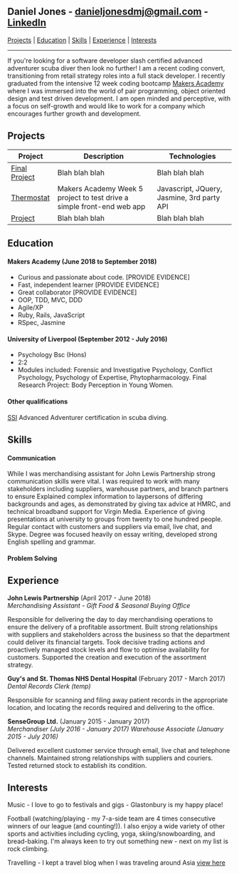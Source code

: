 ## Daniel Jones - danieljonesdmj@gmail.com - [LinkedIn](https://www.linkedin.com/in/danieljonesdmj)

[Projects](#projects) | [Education](#education) | [Skills](#skills) | [Experience](#experience) | [Interests](#interests)

---
If you're looking for a software developer slash certified advanced adventurer scuba diver then look no further! I am a recent coding convert, transitioning from retail strategy roles into a full stack developer. I recently graduated from the intensive 12 week coding bootcamp [Makers Academy](https://Makers.tech) where I was immersed into the world of pair programming, object oriented design and test driven development. I am open minded and perceptive, with a focus on self-growth and would like to work for a company which encourages further growth and development.
## Projects
| Project | Description | Technologies
|---|---|---|
| [Final Project](https://github.com/danieljonesdmj) | Blah blah blah | Blah blah blah |
| [Thermostat](https://github.com/danieljonesdmj/thermostat) |Makers Academy Week 5 project to test drive a simple front-end web app| Javascript, JQuery, Jasmine, 3rd party API |
| [Project](https://github.com/danieljonesdmj) | Blah blah blah | Blah blah blah |
## Education

#### Makers Academy (June 2018 to September 2018)

- Curious and passionate about code. [PROVIDE EVIDENCE]
- Fast, independent learner [PROVIDE EVIDENCE]
- Great collaborator [PROVIDE EVIDENCE]
- OOP, TDD, MVC, DDD
- Agile/XP
- Ruby, Rails, JavaScript
- RSpec, Jasmine

#### University of Liverpool (September 2012 - July 2016)

- Psychology Bsc (Hons)
- 2:2
- Modules included: Forensic and Investigative Psychology, Conflict Psychology, Psychology of Expertise, Phytopharmacology.
Final Research Project: Body Perception in Young Women.

#### Other qualifications

[SSI](https://www.divessi.com/info/en/advanced-adventurer-180.html) Advanced Adventurer certification in scuba diving.

## Skills

#### Communication
While I was merchandising assistant for John Lewis Partnership strong communication skills were vital. I was required to work with many stakeholders including suppliers, warehouse partners, and branch partners to ensure
Explained complex information to laypersons of differing backgrounds and ages, as demonstrated by giving tax advice at HMRC, and technical broadband support for Virgin Media.
Experience of giving presentations at university to groups from twenty to one hundred people.
Regular contact with customers and suppliers via email, live chat, and Skype.
Degree was focused heavily on essay writing, developed strong English spelling and grammar.

#### Problem Solving

## Experience

**John Lewis Partnership** (April 2017 - June 2018)    
*Merchandising Assistant - Gift Food & Seasonal Buying Office* 

Responsible for delivering the day to day merchandising operations to ensure the delivery of a profitable assortment. Built strong relationships with suppliers and stakeholders across the business so that the department could deliver its financial targets. Took decisive trading actions and proactively managed stock levels and flow to optimise availability for customers. Supported the creation and execution of the assortment strategy.

**Guy's and St. Thomas NHS Dental Hospital** (February 2017 - March 2017)   
*Dental Records Clerk (temp)*

Responsible for scanning and filing away patient records in the appropriate location, and locating the records required and delivering to the office.

**SenseGroup Ltd.** (January 2015 - January 2017)   
*Merchandiser (July 2016 - January 2017)*
*Warehouse Associate (January 2015 - July 2016)*

Delivered excellent customer service through email, live chat and telephone channels. Maintained strong relationships with suppliers and couriers. Tested returned stock to establish its condition.

## Interests
Music - I love to go to festivals and gigs - Glastonbury is my happy place!

Football (watching/playing - my 7-a-side team are 4 times consecutive winners of our league (and counting!)). I also enjoy a wide variety of other sports and activities including cycling, yoga, skiing/snowboarding, and bread-baking. I'm always keen to try out something new - next on my list is rock climbing.

Travelling - I kept a travel blog when I was traveling around Asia [view here](http://chocolatebananapancake.tumblr.com)

